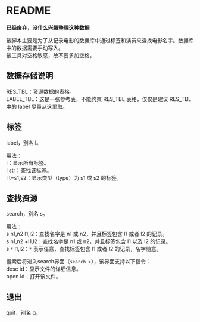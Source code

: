 # README

**已经废弃，没什么兴趣整理这种数据**

该脚本主要是为了从记录电影的数据库中通过标签和演员来查找电影名字。数据库中的数据需要手动写入。  
该工具对空格敏感，故不要多加空格。  

## 数据存储说明

RES_TBL：资源数据的表格。  
LABEL_TBL：这是一张参考表，不能约束 RES_TBL 表格，仅仅是建议 RES_TBL 中的 label 尽量从这里取。

## 标签

label，别名 l。  

用法：  
l：显示所有标签。  
l str：查找该标签。  
l t=s1,s2：显示类型（type）为 s1 或 s2 的标签。  

## 查找资源

search，别名 s。

用法：  
s n1,n2 l1,l2：查找名字是 n1 或 n2，并且标签包含 l1 或者 l2 的记录。  
s n1,n2 +l1,l2：查找名字是 n1 或 n2，并且标签包含 l1 以及 l2 的记录。  
s `*` l1,l2：`*` 表示任意，查找标签包含 l1 或者 l2 的记录，名字随意。  

搜索后将进入search界面（`search >`），该界面支持以下指令：  
desc id：显示文件的详细信息。  
open id：打开该文件。

## 退出

quit，别名 q。
